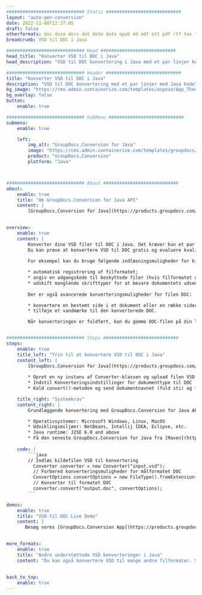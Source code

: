 ```yaml
---
############################# Static ############################
layout: "auto-gen-conversion"
date: 2022-11-08T12:37:05
draft: false
otherformats: doc docm docx dot dotm dotx epub md odt ott pdf rtf tex txt vdx vsdm vsdx vssm vssx vstm vstx vsx vtx xps
breadcrumb: VSD til DOC i Java

############################# Head ############################
head_title: "Konverter VSD til DOC i Java"
head_description: "VSD til DOC konvertering i Java med et par linjer kode. Konverter over 160 filformater ved hjælp af GroupDocs dokumentkonverterings-API for Java"

############################# Header ############################
title: "Konverter VSD til DOC i Java"
description: "VSD til DOC konvertering med et par linjer med Java kode"
bg_image: "https://cms.admin.containerize.com/templates/aspose/App_Themes/V3/images/bg/header1.png"
bg_overlay: false
button:
    enable: true

############################# SubMenu ############################
submenu:
    enable: true

    left:
        img_alt: "GroupDocs.Conversion for Java"
        image: "https://cms.admin.containerize.com/templates/groupdocs/images/product-logos/90x90-noborder/groupdocs-conversion-java.png"
        product: "GroupDocs.Conversion"
        platform: "Java"



############################# About ############################
about:
    enable: true
    title: "Om GroupDocs.Conversion for Java API"
    content: |
        [GroupDocs.Conversion for Java](https://products.groupdocs.com/conversion/java/) er en avanceret filformatkonverterings-API til konvertering mellem populære billed- og dokumentformater såsom Microsoft Office, OpenDocument, PDF, HTML, e-mail, CAD. og meget mere med blot et par linjer kode. Den native API registrerer automatisk formaterne af de originale dokumenter og tilbyder mange muligheder for at tilpasse de konverterede dokumenter. Sammen med funktionen til at udtrække information fra et dokument, understøtter den også caching af konverteringsresultaterne til den lokale disk som standard. Enhver form for cachelagring kan dog understøttes ved at implementere de passende grænseflader - Amazon S3, Dropbox, Google Drive, Windows Azure, Reddis eller andre.
    

overview:
    enable: true
    content: |
        Konverter dine VSD filer til DOC i Java. Det kræver kun et par linjer med Java kode på enhver platform efter eget valg, såsom Windows, Linux, macOS.
        Du kan prøve at konvertere VSD til DOC gratis og evaluere kvaliteten af ​​konverteringsresultaterne. Sammen med simple filkonverteringsscripts kan du prøve mere sofistikerede muligheder for at indlæse VSD-kildefilen og gemme DOC-outputtet. 
        
        For eksempel kan du bruge følgende indlæsningsmuligheder for kilden VSD:

        * automatisk registrering af filformatet;
        * angiv en adgangskode til beskyttede filer (hvis filformatet understøtter det);
        * udskift manglende skrifttyper for at bevare dokumentets udseende.
        
        Der er også avancerede konverteringsmuligheder for filen DOC:

        * konvertere en bestemt side i et dokument eller en række sider;
        * tilføje et vandmærke til den konverterede DOC.

        Når konverteringen er fuldført, kan du gemme DOC-filen på din lokale filsti eller på et tredjepartslager såsom FTP, Amazon S3, Google Drive, Dropbox osv. Bemærk venligst - for at konvertere VSD til DOC, behøver du ikke installere yderligere software, såsom MS Office, Open Office, Adobe Acrobat Reader osv.


############################# Steps ############################
steps:
    enable: true
    title_left: "Trin til at konvertere VSD til DOC i Java"
    content_left: |
        [GroupDocs.Conversion for Java](https://products.groupdocs.com/conversion/java/) giver udviklere mulighed for nemt at konvertere VSD fil til DOC med et par linjer kode.
        
        * Opret en ny instans af Converter-klassen og upload filen VSD med den fulde sti
        * Indstil Konverteringsindstillinger for dokumenttype til DOC
        * Kald convert()-metoden og send dokumentnavnet (fuld sti) og formatet (DOC) som en parameter

    title_right: "Systemkrav"
    content_right: |
        Grundlæggende konvertering med GroupDocs.Conversion for Java API kan udføres med blot et par linjer kode. Vores API'er understøttes på alle større platforme og operativsystemer. Før du udfører koden nedenfor, skal du sørge for, at du har følgende forudsætninger installeret på dit system.

        * Operativsystemer: Microsoft Windows, Linux, MacOS
        * Udviklingsmiljøer: NetBeans, Intellij IDEA, Eclipse, etc.
        * Java runtime: J2SE 6.0 and above
        * Få den seneste GroupDocs.Conversion for Java fra [Maven](https://repository.groupdocs.com/webapp/#/artifacts/browse/tree/General/repo/com/groupdocs/groupdocs-conversion)
         
    code: |
        ```java    
        // Indlæs kildefilen VSD til konvertering
          Converter converter = new Converter("input.vsd");
          // Forbered konverteringsmuligheder for målformatet DOC
          ConvertOptions convertOptions = new FileType().fromExtension("doc").getConvertOptions();
          // Konverter til formatet DOC
          converter.convert("output.doc", convertOptions);
        ```

demos:
    enable: true
    title: "VSD til DOC Live Demo"
    content: |
       Besøg vores [GroupDocs.Conversion App](https://products.groupdocs.app/conversion/family) websted, og prøv VSD til DOC konvertering nu. Den gratis demo har følgende fordele
          

more_formats:
    enable: true
    title: "Andre understøttede VSD konverteringer i Java"
    content: "Du kan også konvertere VSD til mange andre filformater. Se venligst listen nedenfor."
       
       
back_to_top:
    enable: true
---
```

